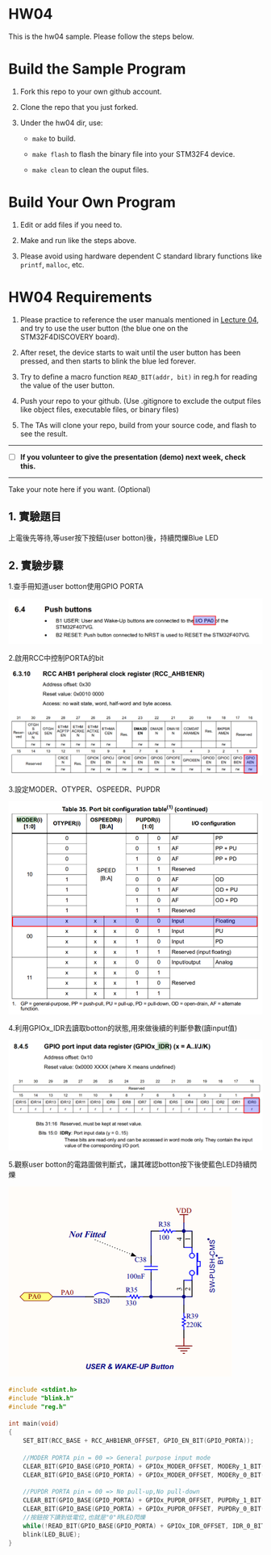 HW04
===
This is the hw04 sample. Please follow the steps below.

# Build the Sample Program

1. Fork this repo to your own github account.

2. Clone the repo that you just forked.

3. Under the hw04 dir, use:

	* `make` to build.

	* `make flash` to flash the binary file into your STM32F4 device.

	* `make clean` to clean the ouput files.

# Build Your Own Program

1. Edit or add files if you need to.

2. Make and run like the steps above.

3. Please avoid using hardware dependent C standard library functions like `printf`, `malloc`, etc.

# HW04 Requirements

1. Please practice to reference the user manuals mentioned in [Lecture 04], and try to use the user button (the blue one on the STM32F4DISCOVERY board).

2. After reset, the device starts to wait until the user button has been pressed, and then starts to blink the blue led forever.

3. Try to define a macro function `READ_BIT(addr, bit)` in reg.h for reading the value of the user button.

4. Push your repo to your github. (Use .gitignore to exclude the output files like object files, executable files, or binary files)

5. The TAs will clone your repo, build from your source code, and flash to see the result.

[Lecture 04]: http://www.nc.es.ncku.edu.tw/course/embedded/04/

--------------------

- [ ] **If you volunteer to give the presentation (demo) next week, check this.**

--------------------

Take your note here if you want. (Optional)

## 1. 實驗題目

上電後先等待,等user按下按鈕(user botton)後，持續閃爍Blue LED

## 2. 實驗步驟
1.查手冊知道user botton使用GPIO PORTA

[UM1472 User manual Discovery kit with STM32F407VG MCU]: http://www.nc.es.ncku.edu.tw/course/embedded/pdf/STM32F4DISCOVERY.pdf

![](https://github.com/Hung17/ESEmbedded_HW04/blob/master/images/1.png)

2.啟用RCC中控制PORTA的bit

![](https://github.com/Hung17/ESEmbedded_HW04/blob/master/images/2.png)

3.設定MODER、OTYPER、OSPEEDR、PUPDR

![](https://github.com/Hung17/ESEmbedded_HW04/blob/master/images/3.png)

4.利用GPIOx_IDR去讀取botton的狀態,用來做後續的判斷參數(讀input值)

![](https://github.com/Hung17/ESEmbedded_HW04/blob/master/images/4.png)

5.觀察user botton的電路圖做判斷式，讓其確認botton按下後使藍色LED持續閃爍

![](https://github.com/Hung17/ESEmbedded_HW04/blob/master/images/5.png)
```C
#include <stdint.h>
#include "blink.h"
#include "reg.h"

int main(void)
{
	SET_BIT(RCC_BASE + RCC_AHB1ENR_OFFSET, GPIO_EN_BIT(GPIO_PORTA));

	//MODER PORTA pin = 00 => General purpose input mode
	CLEAR_BIT(GPIO_BASE(GPIO_PORTA) + GPIOx_MODER_OFFSET, MODERy_1_BIT(GPIO_PORTA));
	CLEAR_BIT(GPIO_BASE(GPIO_PORTA) + GPIOx_MODER_OFFSET, MODERy_0_BIT(GPIO_PORTA));

	//PUPDR PORTA pin = 00 => No pull-up,No pull-down
	CLEAR_BIT(GPIO_BASE(GPIO_PORTA) + GPIOx_PUPDR_OFFSET, PUPDRy_1_BIT(GPIO_PORTA));
	CLEAR_BIT(GPIO_BASE(GPIO_PORTA) + GPIOx_PUPDR_OFFSET, PUPDRy_0_BIT(GPIO_PORTA));
	//按鈕按下讀到低電位,也就是"0"時LED閃爍
	while(!READ_BIT(GPIO_BASE(GPIO_PORTA) + GPIOx_IDR_OFFSET, IDR_0_BIT(GPIO_PORTA)));
	blink(LED_BLUE);
}
```
